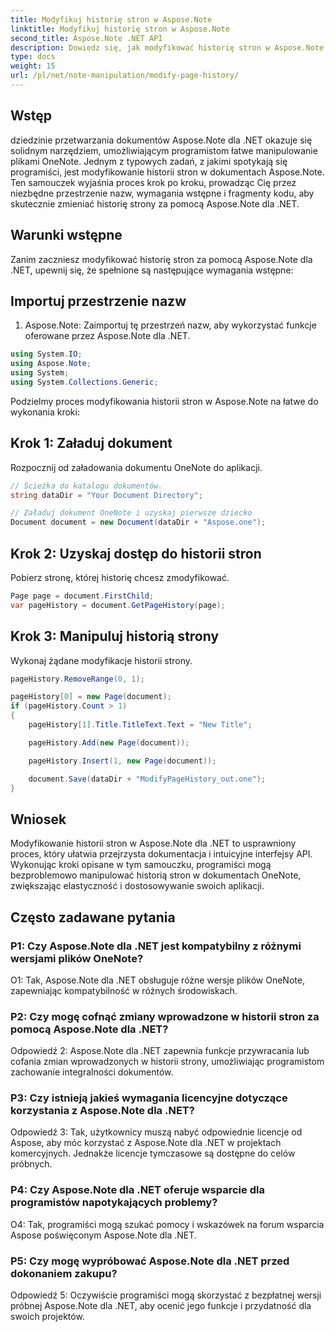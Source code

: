 ```yaml
---
title: Modyfikuj historię stron w Aspose.Note
linktitle: Modyfikuj historię stron w Aspose.Note
second_title: Aspose.Note .NET API
description: Dowiedz się, jak modyfikować historię stron w Aspose.Note dla .NET, korzystając z tego obszernego samouczka. Bez wysiłku zwiększ swoje możliwości przetwarzania dokumentów.
type: docs
weight: 15
url: /pl/net/note-manipulation/modify-page-history/
---
```

## Wstęp

dziedzinie przetwarzania dokumentów Aspose.Note dla .NET okazuje się solidnym narzędziem, umożliwiającym programistom łatwe manipulowanie plikami OneNote. Jednym z typowych zadań, z jakimi spotykają się programiści, jest modyfikowanie historii stron w dokumentach Aspose.Note. Ten samouczek wyjaśnia proces krok po kroku, prowadząc Cię przez niezbędne przestrzenie nazw, wymagania wstępne i fragmenty kodu, aby skutecznie zmieniać historię strony za pomocą Aspose.Note dla .NET.

## Warunki wstępne

Zanim zaczniesz modyfikować historię stron za pomocą Aspose.Note dla .NET, upewnij się, że spełnione są następujące wymagania wstępne:

## Importuj przestrzenie nazw

1. Aspose.Note: Zaimportuj tę przestrzeń nazw, aby wykorzystać funkcje oferowane przez Aspose.Note dla .NET.

```csharp
using System.IO;
using Aspose.Note;
using System;
using System.Collections.Generic;
```

Podzielmy proces modyfikowania historii stron w Aspose.Note na łatwe do wykonania kroki:

## Krok 1: Załaduj dokument

Rozpocznij od załadowania dokumentu OneNote do aplikacji.

```csharp
// Ścieżka do katalogu dokumentów.
string dataDir = "Your Document Directory";

// Załaduj dokument OneNote i uzyskaj pierwsze dziecko
Document document = new Document(dataDir + "Aspose.one");
```

## Krok 2: Uzyskaj dostęp do historii stron

Pobierz stronę, której historię chcesz zmodyfikować.

```csharp
Page page = document.FirstChild;
var pageHistory = document.GetPageHistory(page);
```

## Krok 3: Manipuluj historią strony

Wykonaj żądane modyfikacje historii strony.

```csharp
pageHistory.RemoveRange(0, 1);

pageHistory[0] = new Page(document);
if (pageHistory.Count > 1)
{
    pageHistory[1].Title.TitleText.Text = "New Title";

    pageHistory.Add(new Page(document));

    pageHistory.Insert(1, new Page(document));

    document.Save(dataDir + "ModifyPageHistory_out.one");
}
```

## Wniosek

Modyfikowanie historii stron w Aspose.Note dla .NET to usprawniony proces, który ułatwia przejrzysta dokumentacja i intuicyjne interfejsy API. Wykonując kroki opisane w tym samouczku, programiści mogą bezproblemowo manipulować historią stron w dokumentach OneNote, zwiększając elastyczność i dostosowywanie swoich aplikacji.

## Często zadawane pytania

### P1: Czy Aspose.Note dla .NET jest kompatybilny z różnymi wersjami plików OneNote?

O1: Tak, Aspose.Note dla .NET obsługuje różne wersje plików OneNote, zapewniając kompatybilność w różnych środowiskach.

### P2: Czy mogę cofnąć zmiany wprowadzone w historii stron za pomocą Aspose.Note dla .NET?

Odpowiedź 2: Aspose.Note dla .NET zapewnia funkcje przywracania lub cofania zmian wprowadzonych w historii strony, umożliwiając programistom zachowanie integralności dokumentów.

### P3: Czy istnieją jakieś wymagania licencyjne dotyczące korzystania z Aspose.Note dla .NET?

Odpowiedź 3: Tak, użytkownicy muszą nabyć odpowiednie licencje od Aspose, aby móc korzystać z Aspose.Note dla .NET w projektach komercyjnych. Jednakże licencje tymczasowe są dostępne do celów próbnych.

### P4: Czy Aspose.Note dla .NET oferuje wsparcie dla programistów napotykających problemy?

O4: Tak, programiści mogą szukać pomocy i wskazówek na forum wsparcia Aspose poświęconym Aspose.Note dla .NET.

### P5: Czy mogę wypróbować Aspose.Note dla .NET przed dokonaniem zakupu?

Odpowiedź 5: Oczywiście programiści mogą skorzystać z bezpłatnej wersji próbnej Aspose.Note dla .NET, aby ocenić jego funkcje i przydatność dla swoich projektów.
